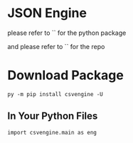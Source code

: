 # JSON Engine

please refer to `` for the python package

and please refer to `` for the repo

# Download Package

`py -m pip install csvengine -U`

## In Your Python Files

`import csvengine.main as eng`
